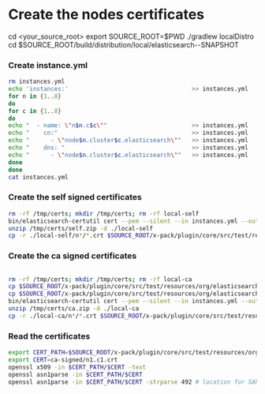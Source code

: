 # Create the nodes certificates

cd <your_source_root>
export SOURCE_ROOT=$PWD
./gradlew localDistro
cd $SOURCE_ROOT/build/distribution/local/elasticsearch-<version>-SNAPSHOT

### Create instance.yml

```bash
rm instances.yml
echo 'instances:'                                   >> instances.yml
for n in {1..8}
do
for c in {1..8}
do
echo "  - name: \"n$n.c$c\""                        >> instances.yml 
echo "    cn:"                                      >> instances.yml 
echo "      - \"node$n.cluster$c.elasticsearch\""   >> instances.yml
echo "    dns: "                                    >> instances.yml
echo "      - \"node$n.cluster$c.elasticsearch\""   >> instances.yml
done
done
cat instances.yml
```

### Create the self signed certificates
```bash
rm -rf /tmp/certs; mkdir /tmp/certs; rm -rf local-self
bin/elasticsearch-certutil cert --pem --silent --in instances.yml --out /tmp/certs/self.zip --days 7300 --self-signed 
unzip /tmp/certs/self.zip -d ./local-self
cp -r ./local-self/n*/*.crt $SOURCE_ROOT/x-pack/plugin/core/src/test/resources/org/elasticsearch/xpack/security/transport/ssl/certs/simple/nodes/self-signed
```

### Create the ca signed certificates


```bash

rm -rf /tmp/certs; mkdir /tmp/certs; rm -rf local-ca
cp $SOURCE_ROOT/x-pack/plugin/core/src/test/resources/org/elasticsearch/xpack/security/transport/ssl/certs/simple/nodes/ca.crt . 
cp $SOURCE_ROOT/x-pack/plugin/core/src/test/resources/org/elasticsearch/xpack/security/transport/ssl/certs/simple/nodes/ca.key .
bin/elasticsearch-certutil cert --pem --silent --in instances.yml --out /tmp/certs/ca.zip --days 7300 --ca-key ca.key --ca-cert ca.crt
unzip /tmp/certs/ca.zip -d ./local-ca
cp -r ./local-ca/n*/*.crt $SOURCE_ROOT/x-pack/plugin/core/src/test/resources/org/elasticsearch/xpack/security/transport/ssl/certs/simple/nodes/ca-signed
```




### Read the certificates

```bash
export CERT_PATH=$SOURCE_ROOT/x-pack/plugin/core/src/test/resources/org/elasticsearch/xpack/security/transport/ssl/certs/simple/nodes
export CERT=ca-signed/n1.c1.crt
openssl x509 -in $CERT_PATH/$CERT -text
openssl asn1parse -in $CERT_PATH/$CERT
openssl asn1parse -in $CERT_PATH/$CERT -strparse 492 # location for SAN OCTET STRING
```
